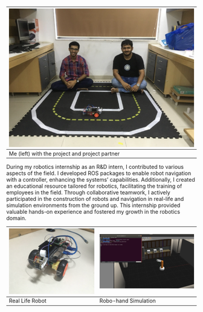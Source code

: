 |![Photo\|400](images/img_1.png)|
|---|
|Me (left) with the project and project partner|
During my robotics internship as an R&D intern, I contributed to various aspects of the field. I developed ROS packages to enable robot navigation with a controller, enhancing the systems’ capabilities. Additionally, I created an educational resource tailored for robotics, facilitating the training of employees in the field. Through collaborative teamwork, I actively participated in the construction of robots and navigation in real-life and simulation environments from the ground up. This internship provided valuable hands-on experience and fostered my growth in the robotics domain.

|![Robot](images/img_2.png)|![Sim](images/img_4.png)|
|---|---|
|Real Life Robot| Robo-hand Simulation|